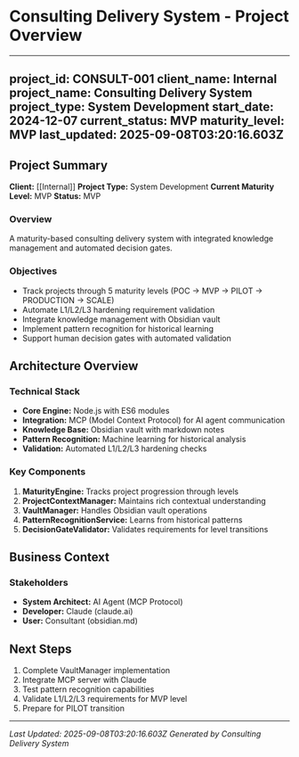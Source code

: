 # Consulting Delivery System - Project Overview

---
project_id: CONSULT-001
client_name: Internal
project_name: Consulting Delivery System
project_type: System Development
start_date: 2024-12-07
current_status: MVP
maturity_level: MVP
last_updated: 2025-09-08T03:20:16.603Z
---

## Project Summary

**Client:** [[Internal]]
**Project Type:** System Development
**Current Maturity Level:** MVP
**Status:** MVP

### Overview
A maturity-based consulting delivery system with integrated knowledge management and automated decision gates.

### Objectives
- Track projects through 5 maturity levels (POC → MVP → PILOT → PRODUCTION → SCALE)
- Automate L1/L2/L3 hardening requirement validation
- Integrate knowledge management with Obsidian vault
- Implement pattern recognition for historical learning
- Support human decision gates with automated validation

## Architecture Overview


### Technical Stack
- **Core Engine:** Node.js with ES6 modules
- **Integration:** MCP (Model Context Protocol) for AI agent communication
- **Knowledge Base:** Obsidian vault with markdown notes
- **Pattern Recognition:** Machine learning for historical analysis
- **Validation:** Automated L1/L2/L3 hardening checks

### Key Components
1. **MaturityEngine:** Tracks project progression through levels
2. **ProjectContextManager:** Maintains rich contextual understanding
3. **VaultManager:** Handles Obsidian vault operations
4. **PatternRecognitionService:** Learns from historical patterns
5. **DecisionGateValidator:** Validates requirements for level transitions
    

## Business Context

### Stakeholders
- **System Architect:** AI Agent (MCP Protocol)
- **Developer:** Claude (claude.ai)
- **User:** Consultant (obsidian.md)

## Next Steps

1. Complete VaultManager implementation
1. Integrate MCP server with Claude
1. Test pattern recognition capabilities
1. Validate L1/L2/L3 requirements for MVP level
1. Prepare for PILOT transition

---

*Last Updated: 2025-09-08T03:20:16.603Z*
*Generated by Consulting Delivery System*